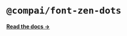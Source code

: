 # `@compai/font-zen-dots`

[**Read the docs &rarr;**](https://components.ai/docs/typefaces/zen-dots)
